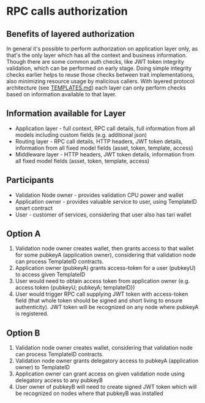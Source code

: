# RPC calls authorization

## Benefits of layered authorization

In general it's possible to perform authorization on application layer only, as that's the only layer which has all the context and business information. Though there are some common auth checks, like JWT token integrity validation, which can be performed on early stage. Doing simple integrity checks earlier helps to reuse those checks between trait implementations, also minimizing resource usage by malicious callers. With layered protocol architecture (see [TEMPLATES.md](./TEMPLATES.md)) each layer can only perform checks based on information available to that layer.

## Information available for Layer

- Application layer - full context, RPC call details, full information from all models including custom fields (e.g. additional json)
- Routing layer - RPC call details, HTTP headers, JWT token details, information from all fixed model fields (asset, token, template, access)
- Middleware layer - HTTP headers, JWT token details, information from all fixed model fields (asset, token, template, access)

## Participants

- Validation Node owner - provides validation CPU power and wallet
- Application owner - provides valuable service to user, using TemplateID smart contract
- User - customer of services, considering that user also has tari wallet

## Option A

1. Validation node owner creates wallet, then grants access to that wallet for some pubkeyA (application owner), considering that validation node can process TemplateID contracts.
2. Application owner (pubkeyA) grants access-token for a user (pubkeyU) to access given TemplateID
3. User would need to obtain access token from application owner (e.g. access token {pubkeyU; pubkeyA; templateID})
4. User would trigger RPC call supplying JWT token with access-token field (that whole token should be signed and short living to ensure authenticity). JWT token will be recognized on any node where pubkeyA is registered.

## Option B

1. Validation node owner creates wallet, considering that validation node can process TemplateID contracts.
2. Validation node owner grants delegatory access to pubkeyA (application owner) to TemplateID
3. Application owner can grant access on given validation node using delegatory access to any pubkeyB
4. User owner of pubkeyB will need to create signed JWT token which will be recognized on nodes where that pubkeyB was installed